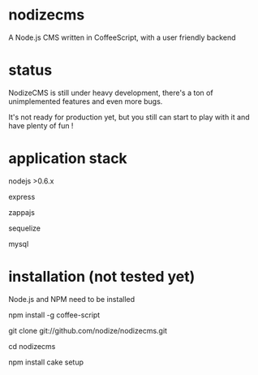nodizecms
=========

A Node.js CMS written in CoffeeScript, with a user friendly backend

status
======

NodizeCMS is still under heavy development, there's a ton of unimplemented features and even more bugs.

It's not ready for production yet, but you still can start to play with it and have plenty of fun !

application stack
=================
nodejs >0.6.x

express

zappajs

sequelize

mysql

installation (not tested yet)
============

Node.js and NPM need to be installed

npm install -g coffee-script

git clone git://github.com/nodize/nodizecms.git

cd nodizecms

npm install
cake setup



